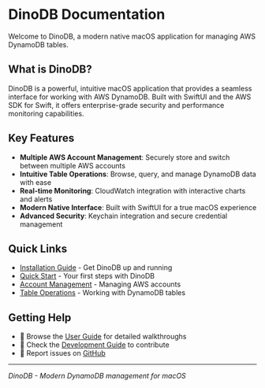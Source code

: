 # DinoDB Documentation

Welcome to DinoDB, a modern native macOS application for managing AWS DynamoDB tables.

## What is DinoDB?

DinoDB is a powerful, intuitive macOS application that provides a seamless interface for working with AWS DynamoDB. Built with SwiftUI and the AWS SDK for Swift, it offers enterprise-grade security and performance monitoring capabilities.

## Key Features

- **Multiple AWS Account Management**: Securely store and switch between multiple AWS accounts
- **Intuitive Table Operations**: Browse, query, and manage DynamoDB data with ease
- **Real-time Monitoring**: CloudWatch integration with interactive charts and alerts
- **Modern Native Interface**: Built with SwiftUI for a true macOS experience
- **Advanced Security**: Keychain integration and secure credential management

## Quick Links

- [Installation Guide](getting-started/installation.md) - Get DinoDB up and running
- [Quick Start](getting-started/quickstart.md) - Your first steps with DinoDB
- [Account Management](user-guide/account-management.md) - Managing AWS accounts
- [Table Operations](user-guide/table-operations.md) - Working with DynamoDB tables

## Getting Help

- 📖 Browse the [User Guide](user-guide/account-management.md) for detailed walkthroughs
- 🔧 Check the [Development Guide](development/build-guide.md) to contribute
- 🐛 Report issues on [GitHub](https://github.com/vegasq/dinodbapp/issues)

---

*DinoDB - Modern DynamoDB management for macOS*
